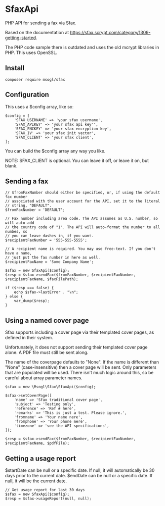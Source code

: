 # SfaxApi

PHP API for sending a fax via Sfax.

Based on the documentation at https://sfax.scrypt.com/category/1309-getting-started.

The PHP code sample there is outdated and uses the old mcrypt libraries in PHP. This uses OpenSSL.

## Install
```
composer require msogl/sfax
```

## Configuration
This uses a $config array, like so:
```
$config = [
    'SFAX_USERNAME' => 'your sfax username',
    'SFAX_APIKEY' => 'your sfax api key'',
    'SFAX_ENCKEY' => 'your sfax encryption key',
    'SFAX_IV' => 'your sfax init vector',
    'SFAX_CLIENT' => 'your sfax client',
];
```

You can build the $config array any way you like.

NOTE: SFAX_CLIENT is optional. You can leave it off, or leave it on, but blank.

## Sending a fax

```
// $fromFaxNumber should either be specified, or, if using the default fax number
// associated with the user account for the API, set it to the literal
// string, "DEFAULT".
$fromFaxNumber = 'DEFAULT';

// Fax number including area code. The API assumes as U.S. number, so will auto-add
// the country code of "1". The API will auto-format the number to all numbes, so
// you can leave dashes in, if you want.
$recipientFaxNumber = '555-555-5555';

// A recipient name is required. You may use free-text. If you don't have a name,
// just put the fax number in here as well.
$recipientFaxName = 'Some Company Name';

$sfax = new SfaxApi($config);
$resp = $sfax->sendFax($fromFaxNumber, $recipientFaxNumber, $recipientFaxName, $faxFilePath);

if ($resp === false) {
    echo $sfax->lastError . "\n";
} else {
    var_dump($resp);
}
```

## Using a named cover page
Sfax supports including a cover page via their templated cover pages, as defined in their system.

Unfortunately, it does not support sending their templated cover page alone. A PDF file must still be sent along.

The name of the coverpage defaults to "None". If the name is different than "None" (case-insensitive) then a cover page will be sent. Only parameters that are populated will be used. There isn't much logic around this, so be careful about array parameter names.

```
$sfax = new \Msogl\Sfax\SfaxApi($config);

$sfax->setCoverPage([
    'name' => 'Sfax traditional cover page',
    'subject' => 'Testing only',
    'reference' => 'Ref # here',
    'remarks' => 'This is just a test. Please ignore.',
    'fromname' => 'Your name nere',
    'fromphone' => 'Your phone nere',
    'timezone' => 'see the API specifications',
]);

$resp = $sfax->sendFax($fromFaxNumber, $recipientFaxNumber, $recipientFaxName, $pdfFile);
```

## Getting a usage report

$startDate can be null or a specific date. If null, it will automatically be 30 days prior to the current date.
$endDate can be null or a specific date. If null, it will be the current date.

```
// Get usage report for last 30 days
$sfax = new SfaxApi($config);
$resp = $sfax->usageReport(null, null);
```